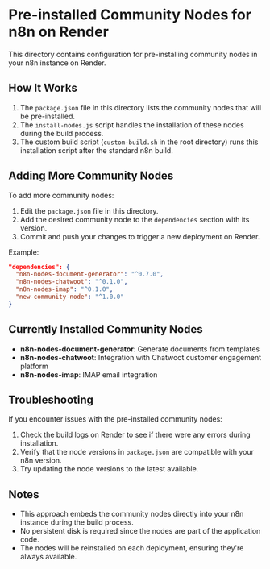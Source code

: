 # Pre-installed Community Nodes for n8n on Render

This directory contains configuration for pre-installing community nodes in your n8n instance on Render.

## How It Works

1. The `package.json` file in this directory lists the community nodes that will be pre-installed.
2. The `install-nodes.js` script handles the installation of these nodes during the build process.
3. The custom build script (`custom-build.sh` in the root directory) runs this installation script after the standard n8n build.

## Adding More Community Nodes

To add more community nodes:

1. Edit the `package.json` file in this directory.
2. Add the desired community node to the `dependencies` section with its version.
3. Commit and push your changes to trigger a new deployment on Render.

Example:
```json
"dependencies": {
  "n8n-nodes-document-generator": "^0.7.0",
  "n8n-nodes-chatwoot": "^0.1.0",
  "n8n-nodes-imap": "^0.1.0",
  "new-community-node": "^1.0.0"
}
```

## Currently Installed Community Nodes

- **n8n-nodes-document-generator**: Generate documents from templates
- **n8n-nodes-chatwoot**: Integration with Chatwoot customer engagement platform
- **n8n-nodes-imap**: IMAP email integration

## Troubleshooting

If you encounter issues with the pre-installed community nodes:

1. Check the build logs on Render to see if there were any errors during installation.
2. Verify that the node versions in `package.json` are compatible with your n8n version.
3. Try updating the node versions to the latest available.

## Notes

- This approach embeds the community nodes directly into your n8n instance during the build process.
- No persistent disk is required since the nodes are part of the application code.
- The nodes will be reinstalled on each deployment, ensuring they're always available.
